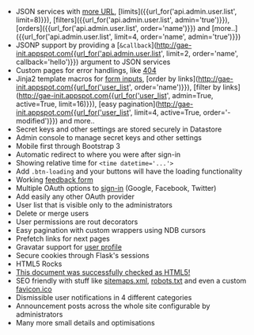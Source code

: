 - JSON services with
  [more URL]({{url_for('api.admin.user.list')}}),
  [limits]({{url_for('api.admin.user.list', limit=8)}}),
  [filters]({{url_for('api.admin.user.list', admin='true')}}),
  [orders]({{url_for('api.admin.user.list', order='name')}}) and
  [more..]({{url_for('api.admin.user.list', limit=4, order='name', admin='true')}})
- JSONP support by providing a
  [`&callback`](http://gae-init.appspot.com{{url_for('api.admin.user.list', limit=2, order='name', callback='hello')}})
  argument to JSON services
- Custom pages for error handlings, like [404](/404)
- Jinja2 template macros for
  [form inputs]({{url_for('feedback')}}),
  [order by links](http://gae-init.appspot.com{{url_for('user_list', order='name')}}),
  [filter by links](http://gae-init.appspot.com{{url_for('user_list', admin=True, active=True, limit=16)}}),
  [easy pagination](http://gae-init.appspot.com{{url_for('user_list', limit=4, active=True, order='-modified')}})
  and more..
- Secret keys and other settings are stored securely in Datastore
- Admin console to manage secret keys and other settings
- Mobile first through Bootstrap 3
- Automatic redirect to where you were after sign-in
- Showing relative time for `<time datetime='...'>`
- Add `.btn-loading` and your buttons will have the loading functionality
- Working [feedback form]({{url_for('feedback')}})
- Multiple OAuth options to [sign-in](https://gae-init.appspot.com/signin/)
  (Google, Facebook, Twitter)
- Add easily any other OAuth provider
- User list that is visible only to the administrators
- Delete or merge users
- User permissions are rout decorators
- Easy pagination with custom wrappers using NDB cursors
- Prefetch links for next pages
- Gravatar support for [user profile]({{url_for('profile')}})
- Secure cookies through Flask's sessions
- HTML5 Rocks
- [This document was successfully checked as HTML5!](http://validator.w3.org/check?verbose=1&uri={{request.host_url[:-1]}}{{request.path}})
- SEO friendly with stuff like [sitemaps.xml]({{url_for('sitemap')}}),
  [robots.txt](/robots.txt) and even a custom [favicon.ico](/favicon.ico)
- Dismissible user notifications in 4 different categories
- Announcement posts across the whole site configurable by administrators
- Many more small details and optimisations
